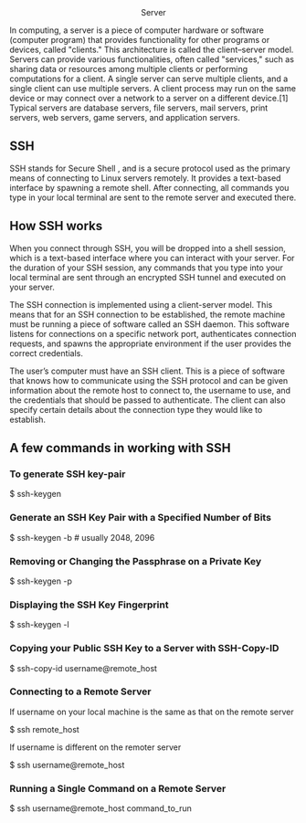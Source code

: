 <center>Server</center>
<p>In computing, a server is a piece of computer hardware or software (computer program) that provides functionality for other programs or devices, called
"clients." This architecture is called the client–server model. Servers can
provide various functionalities, often called "services," such as sharing data
or resources among multiple clients or performing computations for a client. A
single server can serve multiple clients, and a single client can use multiple
servers. A client process may run on the same device or may connect over a
network to a server on a different device.[1] Typical servers are database
servers, file servers, mail servers, print servers, web servers, game servers,
  and application servers.</p>
<h2>SSH</h2>
<p>SSH stands for Secure Shell , and is a secure protocol used as the primary means of connecting to Linux
servers remotely. It provides a text-based interface by spawning a remote shell.
After connecting, all commands you type in your local terminal are sent to the
remote server and executed there.</p>
<h2>How SSH works</h2>
<p>When you connect through SSH, you will be dropped into a shell session, which is a text-based interface where you can interact with your server. For the duration of your SSH session, any commands that you type into your local terminal are sent through an encrypted SSH tunnel and executed on your server.

The SSH connection is implemented using a client-server model. This means that for an SSH connection to be established, the remote machine must be running a piece of software called an SSH daemon. This software listens for connections on a specific network port, authenticates connection requests, and spawns the appropriate environment if the user provides the correct credentials.

The user’s computer must have an SSH client. This is a piece of software that
knows how to communicate using the SSH protocol and can be given information
about the remote host to connect to, the username to use, and the credentials
that should be passed to authenticate. The client can also specify certain
details about the connection type they would like to establish.</p>
<h2>A few commands in working with SSH</h2>
<h3>To generate SSH key-pair</h3>
<p> $ ssh-keygen</p>
<h3>Generate an SSH Key Pair with a Specified Number of Bits</h3>
<p> $ ssh-keygen -b <number of bits> # usually 2048, 2096</p>
<h3>Removing or Changing the Passphrase on a Private Key</h3>
<p> $ ssh-keygen -p</p>
<h3>Displaying the SSH Key Fingerprint</h3>
<p> $ ssh-keygen -l</p>
<h3>Copying your Public SSH Key to a Server with SSH-Copy-ID</h3>
<p> $ ssh-copy-id username@remote_host</p>
<h3>Connecting to a Remote Server</h3>
<p>If username on your local machine is the same as that on the remote
server</p>
<p> $ ssh remote_host</p>
<p>If username is different on the remoter server</p>
<p> $ ssh username@remote_host</p>
<h3>Running a Single Command on a Remote Server</h3>
<p> $ ssh username@remote_host command_to_run</p>
